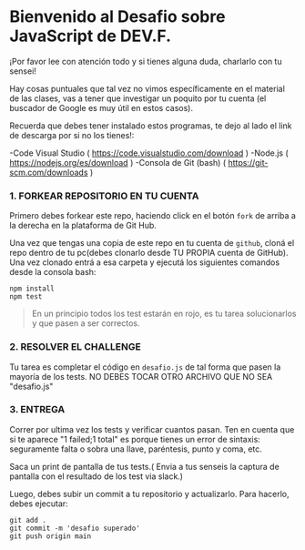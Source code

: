 # Bienvenido al Desafio sobre JavaScript de DEV.F.

¡Por favor lee con atención todo y si tienes alguna duda, charlarlo con tu sensei!

Hay cosas puntuales que tal vez no vimos específicamente en el material de las clases, vas a tener que investigar un poquito por tu cuenta (el buscador de Google es muy útil en estos casos).

Recuerda que debes tener instalado estos programas, te dejo al lado el link de descarga por si no los tienes!: 

-Code Visual Studio ( https://code.visualstudio.com/download )
-Node.js  ( https://nodejs.org/es/download )
-Consola de Git (bash) ( https://git-scm.com/downloads )



### 1. FORKEAR REPOSITORIO EN TU CUENTA

Primero debes forkear este repo, haciendo click en el botón `fork` de arriba a la derecha en la plataforma de Git Hub.

Una vez que tengas una copia de este repo en tu cuenta de `github`, cloná el repo dentro de tu pc(debes clonarlo desde TU PROPIA cuenta de GitHub). Una vez clonado entrá a esa carpeta y ejecutá los siguientes comandos desde la consola bash:

    npm install
    npm test

> En un principio todos los test estarán en rojo, es tu tarea solucionarlos y que pasen a ser correctos.

### 2. RESOLVER EL CHALLENGE

Tu tarea es completar el código en `desafio.js` de tal forma que pasen la mayoría de los tests.
NO DEBES TOCAR OTRO ARCHIVO QUE NO SEA "desafio.js"

### 3. ENTREGA

Correr por ultima vez los tests y verificar cuantos pasan. Ten en cuenta que si te aparece "1 failed;1 total" es porque tienes un error de sintaxis: seguramente falta o sobra una llave, paréntesis, punto y coma, etc.

Saca un print de pantalla de tus tests.( Envia a tus senseis la captura de pantalla con el resultado de los test via slack.)

Luego, debes subir un commit a tu repositorio y actualizarlo. Para hacerlo, debes ejecutar:

    git add .
    git commit -m 'desafio superado'
    git push origin main


